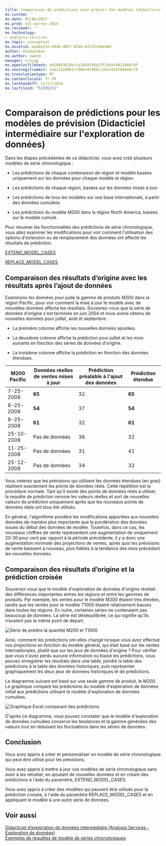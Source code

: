 ```yaml
---
title: Comparaison de prédictions pour prévoir des modèles (didacticiel d’exploration de données intermédiaire) | Microsoft Docs
ms.custom: ''
ms.date: 03/06/2017
ms.prod: sql-server-2014
ms.reviewer: ''
ms.technology:
- analysis-services
ms.topic: conceptual
ms.assetid: ead8a1fe-60d8-4017-8fb8-6fe32168e46d
author: minewiskan
ms.author: owend
manager: craigg
ms.openlocfilehash: eb208d3b19e7ca2d49198a2f57edaf48214bb78f
ms.sourcegitcommit: 1ab115a906117966c07d89cc2becb1bf690e8c78
ms.translationtype: MT
ms.contentlocale: fr-FR
ms.lasthandoff: 11/27/2018
ms.locfileid: "52395372"
---
```

# <a name="comparing-predictions-for-forecasting-models-intermediate-data-mining-tutorial"></a>Comparaison de prédictions pour les modèles de prévision (Didacticiel intermédiaire sur l'exploration de données) 
  Dans les étapes précédentes de ce didacticiel, vous avez créé plusieurs modèles de série chronologique :  
  
-   Les prédictions de chaque combinaison de région et modèle basées uniquement sur les données pour chaque modèle et région.  
  
-   Les prédictions de chaque région, basées sur les données mises à jour.  
  
-   Les prédictions de tous les modèles sur une base internationale, à partir des données cumulées.  
  
-   Les prédictions du modèle M200 dans la région North America, basées sur le modèle cumulé.  
  
 Pour résumer les fonctionnalités des prédictions de série chronologique, vous allez examiner les modifications pour voir comment l'utilisation des options d'extension ou de remplacement des données ont affecté les résultats de prédiction.  
  
 [EXTEND_MODEL_CASES](#bkmk_EXTEND)  
  
 [REPLACE_MODEL_CASES](#bkmk_REPLACE)  
  
##  <a name="bkmk_EXTEND"></a> Comparaison des résultats d’origine avec les résultats après l’ajout de données  
 Examinons les données pour juste la gamme de produits M200 dans la région Pacific, pour voir comment la mise à jour le modèle avec de nouvelles données affecte les résultats. Souvenez-vous que la série de données d'origine s'est terminée en juin 2004 et nous avons obtenu de nouvelles données pour juillet, août et septembre.  
  
-   La première colonne affiche les nouvelles données ajoutées.  
  
-   La deuxième colonne affiche la prédiction pour juillet et les mois suivants en fonction des séries de données d'origine.  
  
-   La troisième colonne affiche la prédiction en fonction des données étendues.  
  
|**M200 Pacific**|Données réelles de ventes mises à jour|Prédiction préalable à l'ajout des données|Prédiction étendue|  
|----------------------|-----------------------------|------------------------------------|-------------------------|  
|7-25-2008|**65**|32|**65**|  
|8-25-2008|**54**|37|**54**|  
|9-25-2008|**61**|32|**61**|  
|25-10-2008|Pas de données|36|32|  
|11-25-2008|Pas de données|31|41|  
|25-12-2008|Pas de données|34|32|  
  
 Vous noterez que les prévisions qui utilisent les données étendues (en gras) répètent exactement les points de données réels. Cette répétition est la procédure normale. Tant qu'il existe des points de données réels à utiliser, la requête de prédiction renvoie les valeurs réelles et sort de nouvelles valeurs de prédiction uniquement après que les nouveaux points de données réels ont tous été utilisés.  
  
 En général, l'algorithme pondère les modifications apportées aux nouvelles données de manière plus importante que la pondération des données issues du début des données de modèle. Toutefois, dans ce cas, les nouveaux chiffres de vente représentent une augmentation de uniquement 20-30 pour cent par rapport à la période précédente, il y a donc une augmentation minimale des projections de ventes, après quoi les prévisions de vente baissent à nouveau, plus fidèles à la tendance des mois précédant les nouvelles données.  
  
##  <a name="bkmk_REPLACE"></a> Comparaison des résultats d’origine et la prédiction croisée  
 Souvenez-vous que le modèle d'exploration de données d'origine révélait des différences importantes entres les régions et entre les gammes de produits. Par exemple, les ventes pour le modèle M200 étaient très élevées, tandis que les ventes pour le modèle T1000 étaient relativement basses dans toutes les régions. En outre, certaines séries ne contenaient pas beaucoup de données. La série est déséquilibrée, ce qui signifie qu’ils n’avaient pas le même point de départ.  
  
 ![Série de prédire la quantité M200 et T1000](../../2014/tutorials/media/6series-defaultforecasting.gif "M200 et T1000 la quantité de prédiction de série")  
  
 Ainsi, comment les prédictions ont-elles changé lorsque vous avez effectué vos projections en fonction du modèle général, qui était basé sur les ventes internationales, plutôt que sur les jeux de données d'origine ? Pour vérifier que vous n'avez perdu aucune information ou biaisé les prédictions, vous pouvez enregistrer les résultats dans une table, joindre la table des prédictions à la table des données historiques, puis représenter graphiquement les deux jeux de données historiques et de prédictions.  
  
 Le diagramme suivant est basé sur une seule gamme de produit, le M200. Le graphique compare les prédictions du modèle d'exploration de données initial aux prédictions utilisant le modèle d'exploration de données cumulées.  
  
 ![Graphique Excel comparant des prédictions](../../2014/tutorials/media/m200-predictions-compared.gif "graphique Excel comparant des prédictions")  
  
 D'après ce diagramme, vous pouvez constater que le modèle d'exploration de données cumulées conserve les tendances et la gamme générales des valeurs tout en réduisant les fluctuations dans les séries de données.  
  
## <a name="conclusion"></a>Conclusion  
 Vous avez appris à créer et personnaliser un modèle de série chronologique qui peut être utilisé pour les prévisions.  
  
 Vous avez appris à mettre à jour vos modèles de série chronologique sans avoir à les retraiter, en ajoutant de nouvelles données et en créant des prédictions à l'aide du paramètre, EXTEND_MODEL_CASES.  
  
 Vous avez appris à créer des modèles qui peuvent être utilisés pour la prédiction croisée, à l'aide du paramètre REPLACE_MODEL_CASES et en appliquant le modèle à une autre série de données.  
  
## <a name="see-also"></a>Voir aussi  
 [Didacticiel d’exploration de données intermédiaire &#40;Analysis Services - Exploration de données&#41;](../../2014/tutorials/intermediate-data-mining-tutorial-analysis-services-data-mining.md)   
 [Exemples de requêtes de modèle de séries chronologiques](../../2014/analysis-services/data-mining/time-series-model-query-examples.md)  
  
  
